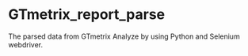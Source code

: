 # GTmetrix_report_parse
The parsed data from GTmetrix Analyze by using Python and Selenium webdriver.
